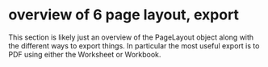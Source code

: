# overview of 6 page layout, export

This section is likely just an overview of the PageLayout object along with the different ways to export things. In particular the most useful export is to PDF using either the Worksheet or Workbook.
